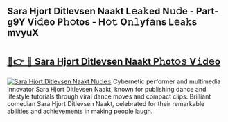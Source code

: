 ## Sara Hjort Ditlevsen Naakt L𝚎a𝚔ed N𝚞𝚍e - Part-g9Y Vi𝚍𝚎o P𝚑𝚘tos - H𝚘𝚝 O𝚗𝚕yf𝚊ns L𝚎a𝚔s mvyuX

# <h2><a href="http://kf71tj.oniu.top/?m=Sara+Hjort+Ditlevsen+Naakt">🔗👉 🔴 Sara Hjort Ditlevsen Naakt P𝚑ot𝚘𝚜 V𝚒d𝚎o</a></h2>

[![Sara Hjort Ditlevsen Naakt Nu𝚍e𝚜](https://i.imgur.com/0qMVB7G.gif)](http://kf71tj.oniu.top/?m=Sara+Hjort+Ditlevsen+Naakt)
Cybernetic performer and multimedia innovator Sara Hjort Ditlevsen Naakt, known for publishing dance and lifestyle tutorials through viral dance moves and compact clips. Brilliant comedian Sara Hjort Ditlevsen Naakt, celebrated for their remarkable abilities and achievements in making people laugh.  
